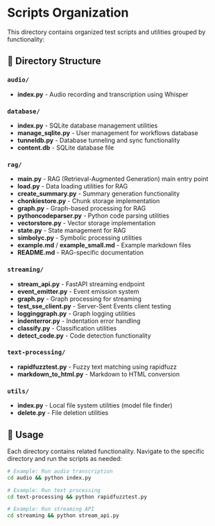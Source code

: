 # Scripts Organization

This directory contains organized test scripts and utilities grouped by functionality:

## 📁 Directory Structure

### `audio/`

- **index.py** - Audio recording and transcription using Whisper

### `database/`

- **index.py** - SQLite database management utilities
- **manage_sqlite.py** - User management for workflows database
- **tunneldb.py** - Database tunneling and sync functionality
- **content.db** - SQLite database file

### `rag/`

- **main.py** - RAG (Retrieval-Augmented Generation) main entry point
- **load.py** - Data loading utilities for RAG
- **create_summary.py** - Summary generation functionality
- **chonkiestore.py** - Chunk storage implementation
- **graph.py** - Graph-based processing for RAG
- **pythoncodeparser.py** - Python code parsing utilities
- **vectorstore.py** - Vector storage implementation
- **state.py** - State management for RAG
- **simbolyc.py** - Symbolic processing utilities
- **example.md** / **example_small.md** - Example markdown files
- **README.md** - RAG-specific documentation

### `streaming/`

- **stream_api.py** - FastAPI streaming endpoint
- **event_emitter.py** - Event emission system
- **graph.py** - Graph processing for streaming
- **test_sse_client.py** - Server-Sent Events client testing
- **logginggraph.py** - Graph logging utilities
- **indenterror.py** - Indentation error handling
- **classify.py** - Classification utilities
- **detect_code.py** - Code detection functionality

### `text-processing/`

- **rapidfuzztest.py** - Fuzzy text matching using rapidfuzz
- **markdown_to_html.py** - Markdown to HTML conversion

### `utils/`

- **index.py** - Local file system utilities (model file finder)
- **delete.py** - File deletion utilities

## 🚀 Usage

Each directory contains related functionality. Navigate to the specific directory and run the scripts as needed:

```bash
# Example: Run audio transcription
cd audio && python index.py

# Example: Run text processing
cd text-processing && python rapidfuzztest.py

# Example: Run streaming API
cd streaming && python stream_api.py
```

